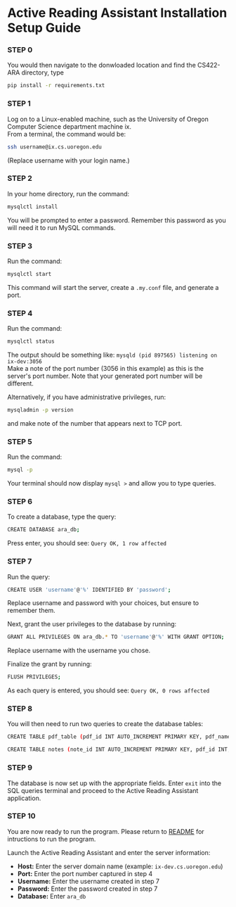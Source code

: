 # Active Reading Assistant Installation Setup Guide

### STEP 0
You would then navigate to the donwloaded location and find the CS422-ARA directory, type
```bash
pip install -r requirements.txt
```

### STEP 1
Log on to a Linux-enabled machine, such as the University of Oregon Computer Science department machine ix.  
From a terminal, the command would be:  
```bash
ssh username@ix.cs.uoregon.edu
```
(Replace username with your login name.)

### STEP 2
In your home directory, run the command:  
```bash
mysqlctl install
```
You will be prompted to enter a password. Remember this password as you will need it to run MySQL commands.

### STEP 3
Run the command:  
```bash
mysqlctl start 
```
This command will start the server, create a `.my.conf` file, and generate a port.

### STEP 4
Run the command:
```bash
mysqlctl status
```
The output should be something like: `mysqld (pid 897565) listening on ix-dev:3056`  
Make a note of the port number (3056 in this example) as this is the server's port number. Note that your generated port number will be different.  

Alternatively, if you have administrative privileges, run:  
```bash
mysqladmin -p version 
```
and make note of the number that appears next to TCP port.

### STEP 5
Run the command: 
```bash
mysql -p
```
Your terminal should now display `mysql >` and allow you to type queries.

### STEP 6
To create a database, type the query:  
```bash
CREATE DATABASE ara_db;
```

Press enter, you should see: `Query OK, 1 row affected`
### STEP 7
Run the query: 
```bash
CREATE USER 'username'@'%' IDENTIFIED BY 'password';
```
Replace username and password with your choices, but ensure to remember them.  

Next, grant the user privileges to the database by running:  
```bash
GRANT ALL PRIVILEGES ON ara_db.* TO 'username'@'%' WITH GRANT OPTION; 
```
Replace username with the username you chose.  

Finalize the grant by running:  
```bash
FLUSH PRIVILEGES;
```
As each query is entered, you should see: `Query OK, 0 rows affected`

### STEP 8
You will then need to run two queries to create the database tables: 
```bash
CREATE TABLE pdf_table (pdf_id INT AUTO_INCREMENT PRIMARY KEY, pdf_name VARCHAR(255) NOT NULL, pdf_location VARCHAR(255) NOT NULL, highlighted_pdf_location VARCHAR(255)); 
```
```bash
CREATE TABLE notes (note_id INT AUTO_INCREMENT PRIMARY KEY, pdf_id INT, note LONGTEXT, note_name VARCHAR(255) NOT NULL, FOREIGN KEY (pdf_id) REFERENCES pdf_table(pdf_id));
```

### STEP 9
The database is now set up with the appropriate fields. Enter `exit` into the SQL queries terminal and proceed to the Active Reading Assistant application.

### STEP 10
You are now ready to run the program. Please return to [README](https://github.com/solomonhas/CS422-ARA/blob/main/README.md) for intructions to run the program.

Launch the Active Reading Assistant and enter the server information:

- **Host:** Enter the server domain name (example: `ix-dev.cs.uoregon.edu`)
- **Port:** Enter the port number captured in step 4
- **Username:** Enter the username created in step 7
- **Password:** Enter the password created in step 7
- **Database:** Enter `ara_db`
